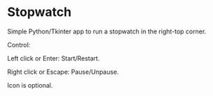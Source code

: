 # Stopwatch
Simple Python/Tkinter app to run a stopwatch in the right-top corner.

Control:

Left click or Enter: Start/Restart.

Right click or Escape: Pause/Unpause.

Icon is optional.
